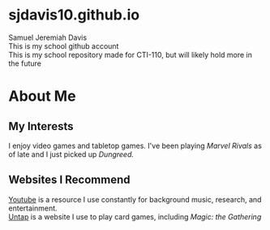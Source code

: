 # sjdavis10.github.io  
Samuel Jeremiah Davis  
This is my school github account  
This is my school repository made for CTI-110, but will likely hold more in the future  

# About Me  
## My Interests  
I enjoy video games and tabletop games. I've been playing *Marvel Rivals* as of late and I just picked up *Dungreed.*  
## Websites I Recommend  
[Youtube](www.youtube.com) is a resource I use constantly for background music, research, and entertainment.  
[Untap](https://www.untap.in/) is a website I use to play card games, including *Magic: the Gathering*  
